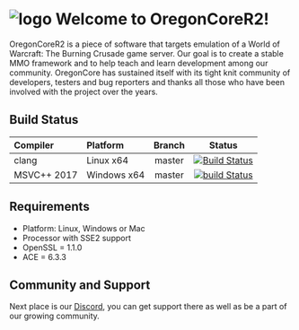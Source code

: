 
![logo](https://www.oregon-core.net/images/logo-github.png) Welcome to OregonCoreR2!
=================================================================================

OregonCoreR2 is a piece of software that targets emulation of a World of Warcraft: The Burning Crusade game server. Our goal is to create a stable MMO framework and to help teach and learn development among our community. OregonCore has sustained itself with its tight knit community of developers, testers and bug reporters and thanks all those who have been involved with the project over the years.

Build Status
------------

| Compiler      | Platform    | Branch | Status                  |
|:--------------|:------------|:------:|:-----------------------:|
| clang         | Linux x64   | master | [![Build Status][1]][7] |
| MSVC++ 2017   | Windows x64 | master | [![build Status][2]][8] |

## Requirements
+ Platform: Linux, Windows or Mac
+ Processor with SSE2 support
+ OpenSSL = 1.1.0
+ ACE = 6.3.3


Community and Support
---------------------------
Next place is our [Discord][5], you can get support there as well as be a part of our growing community.

[1]: https://travis-ci.org/kotishe/OregonCoreR2.svg?branch=master
[2]: https://ci.appveyor.com/api/projects/status/bxn9cq9miqxn33gr/branch/master
[3]: https://wiki.oregon-core.net/
[4]: https://docs.oregon-core.net/
[5]: https://discord.gg/qCVnjBv
[6]: https://forums.oregon-core.net/
[7]: https://travis-ci.org/kotishe/OregonCoreR2
[8]: https://ci.appveyor.com/project/OregonCore/OregonCore/branch/master

